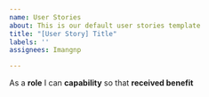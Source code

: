 ```yaml
---
name: User Stories
about: This is our default user stories template
title: "[User Story] Title"
labels: ''
assignees: Imangnp

---
```


As a **role** I can **capability** so that **received benefit**
